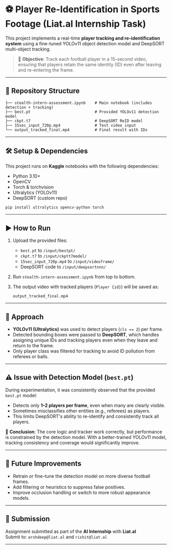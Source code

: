# ⚽ Player Re-Identification in Sports Footage (Liat.al Internship Task)

This project implements a real-time **player tracking and re-identification system** using a fine-tuned YOLOv11 object detection model and DeepSORT multi-object tracking.

> 🎯 **Objective**: Track each football player in a 15-second video, ensuring that players retain the same identity (ID) even after leaving and re-entering the frame.

---

## 📁 Repository Structure

```
├── stealth-intern-assessment.ipynb    # Main notebook (includes detection + tracking)
├── best.pt                            # Provided YOLOv11 detection model
├── ckpt.t7                            # DeepSORT ReID model
├── 15sec_input_720p.mp4               # Test video input
└── output_tracked_final.mp4           # Final result with IDs
```

---

## 🛠️ Setup & Dependencies

This project runs on **Kaggle** notebooks with the following dependencies:

- Python 3.10+
- OpenCV
- Torch & torchvision
- Ultralytics (YOLOv11)
- DeepSORT (custom repo)

```bash
pip install ultralytics opencv-python torch
```

---

## ▶️ How to Run

1. Upload the provided files:
   - `best.pt` to `/input/bestpt/`
   - `ckpt.t7` to `/input/ckptt7model/`
   - `15sec_input_720p.mp4` to `/input/videoframe/`
   - DeepSORT code to `/input/deepsortnnn/`

2. Run `stealth-intern-assessment.ipynb` from top to bottom.

3. The output video with tracked players (`Player {id}`) will be saved as:
   ```
   output_tracked_final.mp4
   ```

---

## 🧠 Approach

- **YOLOv11 (Ultralytics)** was used to detect players (`cls == 2`) per frame.
- Detected bounding boxes were passed to **DeepSORT**, which handles assigning unique IDs and tracking players even when they leave and return to the frame.
- Only player class was filtered for tracking to avoid ID pollution from referees or balls.

---

## ⚠️ Issue with Detection Model (`best.pt`)

During experimentation, it was consistently observed that the provided `best.pt` model:
- Detects only **1–2 players per frame**, even when many are clearly visible.
- Sometimes misclassifies other entities (e.g., referees) as players.
- This limits DeepSORT's ability to re-identify and consistently track all players.

📌 **Conclusion**: The core logic and tracker work correctly, but performance is constrained by the detection model. With a better-trained YOLOv11 model, tracking consistency and coverage would significantly improve.

---

## 🚀 Future Improvements

- Retrain or fine-tune the detection model on more diverse football frames.
- Add filtering or heuristics to suppress false positives.
- Improve occlusion handling or switch to more robust appearance models.

---

## 📧 Submission

Assignment submitted as part of the **AI Internship** with **Liat.al**  
Submit to: `arshdeep@liat.al` and `rishit@liat.al`

---

